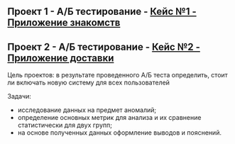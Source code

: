 ## Проект 1 - А/Б тестирование - [Кейс №1 - Приложение знакомств](https://github.com/S1lencena/AB_tests/blob/main/project_dating_app.ipynb)
## Проект 2 - А/Б тестирование - [Кейс №2 - Приложение доставки](https://github.com/S1lencena/AB_tests/blob/main/project_delivery_app.ipynb)

Цель проектов: в результате проведенного А/Б теста определить, стоит ли включать новую систему для всех пользователей

Задачи:
- исследование данных на предмет аномалий;
- определение основных метрик для анализа и их сравнение статистически для двух групп;
- на основе полученных данных оформление выводов и пояснений.
